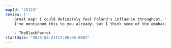 ```yaml
---
mapId: "35123"
review: |-
    Great map! I could definitely feel Poland's influence throughout, felt like a lighter version of something they would make. Loved the decorative wall use too, never felt like it was in the way of anything.
    I've mentioned this to you already, but I think some of the emphasis on the intial kicks on drops could've been pushed a little harder. Some of those 3-wides (imo) could've been made wider just to add some more impact to the more intense parts of the song. But that's a very small nitpick, great job overall!
    
    - TheBlackParrot -
startDate: "2023-08-21T17:00:00.000Z"
---
```

